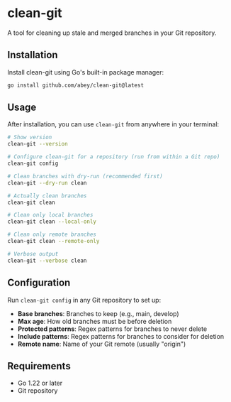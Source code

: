 # clean-git

A tool for cleaning up stale and merged branches in your Git repository.

## Installation

Install clean-git using Go's built-in package manager:

```bash
go install github.com/abey/clean-git@latest
```

## Usage

After installation, you can use `clean-git` from anywhere in your terminal:

```bash
# Show version
clean-git --version

# Configure clean-git for a repository (run from within a Git repo)
clean-git config

# Clean branches with dry-run (recommended first)
clean-git --dry-run clean

# Actually clean branches
clean-git clean

# Clean only local branches
clean-git clean --local-only

# Clean only remote branches  
clean-git clean --remote-only

# Verbose output
clean-git --verbose clean
```

## Configuration

Run `clean-git config` in any Git repository to set up:

- **Base branches**: Branches to keep (e.g., main, develop)
- **Max age**: How old branches must be before deletion
- **Protected patterns**: Regex patterns for branches to never delete
- **Include patterns**: Regex patterns for branches to consider for deletion
- **Remote name**: Name of your Git remote (usually "origin")

## Requirements

- Go 1.22 or later
- Git repository